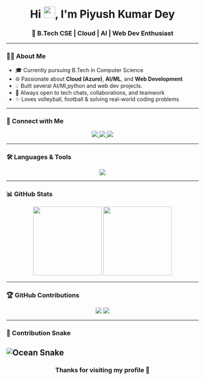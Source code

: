 
<h1 align="center">
  Hi <img src="https://media.giphy.com/media/hvRJCLFzcasrR4ia7z/giphy.gif" width="30px"/>, I'm Piyush Kumar Dey
</h1>
<h3 align="center">🚀 B.Tech CSE | Cloud | AI | Web Dev Enthusiast</h3>

---

### 👨‍💻 About Me

- 🎓 Currently pursuing B.Tech in Computer Science  
- 🌐 Passionate about **Cloud (Azure)**, **AI/ML**, and **Web Development**  
- 💡 Built several AI/Ml,python and web dev projects. 
- 💬 Always open to tech chats, collaborations, and teamwork  
- ✨ Loves volleyball, football & solving real-world coding problems

---

### 🔗 Connect with Me

<p align="center">
  <a href="https://www.linkedin.com/in/piyush-kumar-dey-291b19342/">
    <img src="https://img.shields.io/badge/LinkedIn-blue?style=for-the-badge&logo=linkedin&logoColor=white" />
  </a>
  <a href="mailto:deypiyushkumar12121@gmail.com">
    <img src="https://img.shields.io/badge/Gmail-D14836?style=for-the-badge&logo=gmail&logoColor=white" />
  </a>
  <a href="https://github.com/piyushkumar030">
    <img src="https://img.shields.io/badge/GitHub-black?style=for-the-badge&logo=github&logoColor=white" />
  </a>
</p>

---

### 🛠️ Languages & Tools

<div align="center">
  <img src="https://skillicons.dev/icons?i=py,java,c,c++,html,css,js,nodejs,kotlin,azure,mongodb,mysql,php,git,github,vscode,jupyter,linux," />
</div>



---

### 📊 GitHub Stats

<div align="center">
  <img src="https://github-readme-stats.vercel.app/api?username=piyushkumar030&show_icons=true&theme=radical" height="180"/>
  <img src="https://github-readme-streak-stats.herokuapp.com/?user=piyushkumar030&theme=radical" height="180"/>
</div>

---

### 🏆 GitHub Contributions

<div align="center">
  <img src="https://github-profile-summary-cards.vercel.app/api/cards/repos-per-language?username=piyushkumar030&theme=radical" />
  <img src="https://github-profile-summary-cards.vercel.app/api/cards/most-commit-language?username=piyushkumar030&theme=radical" />
</div>

---

### 🐍 Contribution Snake

![Ocean Snake](https://raw.githubusercontent.com/piyushkumar030/piyushkumar030/output/ocean.gif)
---

<h3 align="center">Thanks for visiting my profile 🙌</h3>
